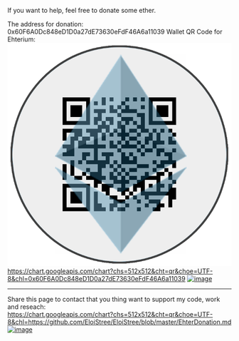 
If you want to help, feel free to donate some ether.

The address for donation: 0x60F6A0Dc848eD1D0a27dE73630eFdF46A6a11039
Wallet QR Code for Ehterium:
![Donation](https://github.com/EloiStree/EloiStree/blob/master/Images/DonationWalletEtherium.png?raw=true)
https://chart.googleapis.com/chart?chs=512x512&cht=qr&choe=UTF-8&chl=0x60F6A0Dc848eD1D0a27dE73630eFdF46A6a11039
[![image](https://user-images.githubusercontent.com/20149493/117065897-53bb1a00-ad28-11eb-9f3d-ea0440fdfa47.png)](https://etherscan.io/address/0x60F6A0Dc848eD1D0a27dE73630eFdF46A6a11039)


-------------------------
Share this page to contact that you thing want to support my code, work and reseach:  
https://chart.googleapis.com/chart?chs=512x512&cht=qr&choe=UTF-8&chl=https://github.com/EloiStree/EloiStree/blob/master/EhterDonation.md  
[![image](https://user-images.githubusercontent.com/20149493/117065584-fcb54500-ad27-11eb-84f1-cfec5a75cb7c.png)](https://chart.googleapis.com/chart?chs=512x512&cht=qr&choe=UTF-8&chl=https://github.com/EloiStree/EloiStree/blob/master/EhterDonation.md)

